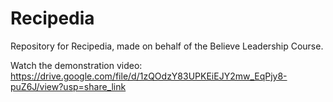 # Recipedia
Repository for Recipedia, made on behalf of the Believe Leadership Course.

Watch the demonstration video: https://drive.google.com/file/d/1zQOdzY83UPKEiEJY2mw_EqPjy8-puZ6J/view?usp=share_link
